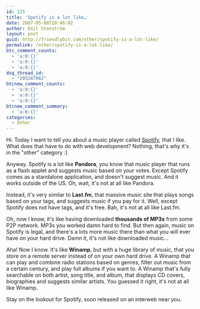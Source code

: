 ```yaml
---
id: 125
title: 'Spotify is a lot like…'
date: 2007-05-08T20:46:02
author: Emil Stenström
layout: post
guid: http://friendlybit.com/other/spotify-is-a-lot-like/
permalink: /other/spotify-is-a-lot-like/
btc_comment_counts:
  - 'a:0:{}'
  - 'a:0:{}'
  - 'a:0:{}'
dsq_thread_id:
  - "205287062"
btcnew_comment_counts:
  - 'a:0:{}'
  - 'a:0:{}'
  - 'a:0:{}'
btcnew_comment_summary:
  - 'a:0:{}'
categories:
  - Other
---
```

Hi. Today I want to tell you about a music player called [Spotify](http://www.spotify.com/), that I like. What does that have to do with web development? Nothing, that's why it's in the "other" category :)

Anyway. Spotify is a lot like **Pandora**, you know that music player that runs as a flash applet and suggests music based on your votes. Except Spotify comes as a standalone application, and doesn't suggest music. And it works outside of the US. Oh, wait, it's not at all like Pandora.

Instead, it's very similar to **Last.fm**, that massive music site that plays songs based on your tags, and suggests music if you pay for it. Well, except Spotify does not have tags, and it's free. Bah, it's not at all like Last.fm.

Oh, now I know, it's like having downloaded **thousands of MP3s** from some P2P network. MP3s you worked damn hard to find. But then again, music on Spotify is legal, and there's a lots more music there than what you will ever have on your hard drive. Damn it, it's not like downloaded music…

Aha! Now I know. It's like **Winamp**, but with a huge library of music, that you store on a remote server instead of on your own hard drive. A Winamp that can play and combine radio stations based on genres, filter out music from a certain century, and play full albums if you want to. A Winamp that's fully searchable on both artist, song title, and album, that displays CD covers, biographies and suggests similar artists. You guessed it right, it's not at all like Winamp.

Stay on the lookout for Spotify, soon released on an interweb near you.
